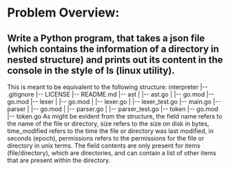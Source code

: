 # Problem Overview:
## Write a Python program, that takes a json file (which contains the information of a directory in nested structure) and prints out its content in the console in the style of ls (linux utility).

This is meant to be equivalent to the following structure:
interpreter
|-- .gitignore
|-- LICENSE
|-- README.md
|-- ast
|   |-- ast.go
|   |-- go.mod
|-- go.mod
|-- lexer
|   |-- go.mod
|   |-- lexer.go
|   |-- lexer_test.go
|-- main.go
|-- parser
|   |-- go.mod
|   |-- parser.go
|   |-- parser_test.go
|-- token
|-- go.mod
|-- token.go
As might be evident from the structure, the field name refers to the name of
the file or directory, size refers to the size on disk in bytes, time_modified
refers to the time the file or directory was last modified, in seconds (epoch),
permissions refers to the permissions for the file or directory in unix terms.
The field contents are only present for items (file/directory), which
are directories, and can contain a list of other items that are present within
the directory.

